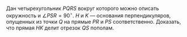 Дан четырехугольник $PQRS$ вокруг которого можно описать окружность и $\angle PSR = 90^\circ$. $H$ и $K$ — основания перпендикуляров, опущенных из точки $Q$ на прямые $PR$ и $PS$ соответственно. Доказать, что прямая $HK$ делит отрезок $QS$ пополам.